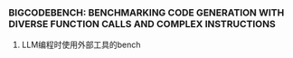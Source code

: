 ### BIGCODEBENCH: BENCHMARKING CODE GENERATION WITH DIVERSE FUNCTION CALLS AND COMPLEX INSTRUCTIONS
1. LLM编程时使用外部工具的bench